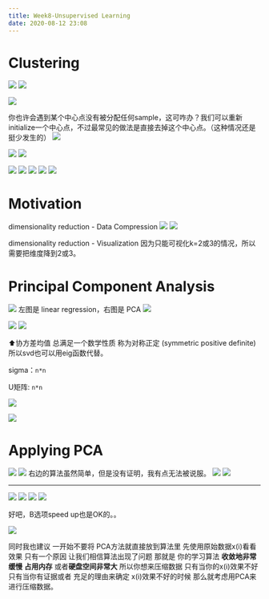 ```yaml
---
title: Week8-Unsupervised Learning
date: 2020-08-12 23:08
---
```


# Clustering

![](./_image/2020-08/2020-08-12-23-09-49.png?r=56)
![](./_image/2020-08/2020-08-12-23-10-52.png?r=56)

![](./_image/2020-08/2020-08-12-23-17-57.png?r=56)

你也许会遇到某个中心点没有被分配任何sample，这可咋办？我们可以重新initialize一个中心点，不过最常见的做法是直接去掉这个中心点。（这种情况还是挺少发生的）
![](./_image/2020-08/2020-08-12-23-24-58.png?r=69)

![](./_image/2020-08/2020-08-12-23-57-15.png?r=71)
![](./_image/2020-08/2020-08-12-23-59-03.png?r=71)


![](./_image/2020-08/2020-08-13-00-01-29.png?r=70)
![](./_image/2020-08/2020-08-13-00-03-05.png?r=71)
![](./_image/2020-08/2020-08-13-00-04-38.png?r=68)
![](./_image/2020-08/2020-08-13-00-12-58.png?r=70)
![](./_image/2020-08/2020-08-13-00-13-54.png)

# Motivation
 dimensionality reduction - Data Compression
![](./_image/2020-08/2020-08-13-09-55-47.png?r=70)
![](./_image/2020-08/2020-08-13-09-57-19.png?r=71)

dimensionality reduction - Visualization
因为只能可视化k=2或3的情况，所以需要把维度降到2或3。


# Principal Component Analysis

![](./_image/2020-08/2020-08-13-10-11-24.png?r=64)
左图是 linear regression，右图是 PCA
![](./_image/2020-08/2020-08-13-10-12-17.png?r=67)

![](./_image/2020-08/2020-08-13-10-16-50.png?r=63)
![](./_image/2020-08/2020-08-13-10-28-06.png?r=63)

⬆️协方差均值 总满足一个数学性质 称为对称正定 (symmetric positive definite) 所以svd也可以用eig函数代替。

sigma：`n*n`

U矩阵: `n*n`

![](./_image/2020-08/2020-08-13-10-26-31.png?r=63)

![](./_image/2020-08/2020-08-13-10-30-17.png)

# Applying PCA
![](./_image/2020-08/2020-08-13-10-39-25.png?r=71)
![](./_image/2020-08/2020-08-13-10-44-27.png?r=69)
右边的算法虽然简单，但是没有证明，我有点无法被说服。
![](./_image/2020-08/2020-08-13-10-46-48.png?r=70)
![](./_image/2020-08/2020-08-13-10-47-53.png?r=70)
- - - - - -
![](./_image/2020-08/2020-08-13-10-52-09.png?r=70)
![](./_image/2020-08/2020-08-13-10-52-49.png?r=72)
![](./_image/2020-08/2020-08-13-10-54-48.png?r=70)
![](./_image/2020-08/2020-08-13-10-56-20.png?r=70)

好吧，B选项speed up也是OK的。。

![](./_image/2020-08/2020-08-13-10-57-11.png?r=63)

同时我也建议 一开始不要将 PCA方法就直接放到算法里 先使用原始数据x(i)看看效果 只有一个原因 让我们相信算法出现了问题 那就是 你的学习算法 **收敛地非常缓慢** **占用内存** 或者**硬盘空间非常大** 所以你想来压缩数据 只有当你的x(i)效果不好 只有当你有证据或者 充足的理由来确定 x(i)效果不好的时候 那么就考虑用PCA来进行压缩数据。












